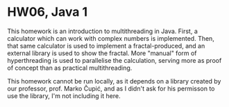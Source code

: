 # HW06, Java 1
This homework is an introduction to multithreading in Java. First, a calculator which can work with complex numbers is implemented. Then, that same calculator is used to implement a fractal-produced, and an external library is used to show the fractal. More "manual" form of hyperthreading is used to parallelise the calculation, serving more as proof of concept than as practical multithreading.

This homework cannot be run locally, as it depends on a library created by our professor, prof. Marko Čupić, and as I didn't ask for his permisson to use the library, I'm not including it here. 
